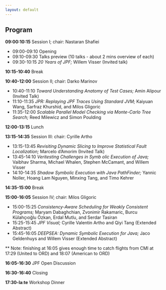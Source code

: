 ```yaml
---
layout: default
---
```


## Program

**09:00:10:15** Session I; chair: Nastaran Shafiei

* 09:00-09:10 Opening
* 09:10-09:30 Talks preview (10 talks - about 2 mins overview of each)
* 09:30-10:15 *20 Years of JPF;* Willem Visser (Invited talk)

**10:15-10:40** Break

**10:40-12:00** Session II; chair: Darko Marinov

* 10:40-11:10 *Toward Understanding Anatomy of Test Cases;* Amin Alipour (Invited Talk)
* 11:10-11:35 *JPR: Replaying JPF Traces Using Standard JVM;* Kaiyuan Wang, Sarfraz Khurshid, and Milos Gligoric
* 11:35-12:00 *Scalable Parallel Model Checking via Monte-Carlo Tree Search;* Reed Milewicz and Simon Poulding

**12:00-13:15** Lunch

**13:15-14:35** Session III: chair: Cyrille Artho

* 13:15-13:45 *Revisiting Dynamic Slicing to Improve Statistical Fault Localization;* Marcelo d’Amorim (Invited Talk)
* 13:45-14:10 *Veritesting Challenges in Symb olic Execution of Java;* Vaibhav Sharma, Michael Whalen, Stephen McCamant, and Willem Visser
* 14:10-14:35 *Shadow Symbolic Execution with Java PathFinder;* Yannic Noller, Hoang Lam Nguyen, Minxing Tang, and Timo Kehrer

**14:35-15:00** Break

**15:00-16:05** Session IV; chair: Milos Gligoric

* 15:00-15:25 *Consistency-Aware Scheduling for Weakly Consistent Programs;* Maryam Dabaghchian, Zvonimir Rakamaric, Burcu Külahçıoğlu Özkan, Erdal Mutlu, and Serdar Tasiran
* 15:25-15:45 *JPF Visual;* Cyrille Valentin Artho and Qiyi Tang (Extended Abstract)
* 15:45-16:05 *DEEPSEA: Dynamic Symbolic Execution for Java;* Jaco Geldenhuys and Willem Visser (Extended Abstract)

** Note: finishing at 16:05 gives enough time to catch flights from CMI at 17:29 (United to ORD) and 18:07 (American to ORD)

**16:05-16:30** JPF Open Discussion

**16:30-16:40** Closing

**17:30-la:te** Workshop Dinner

